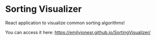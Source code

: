 # Sorting Visualizer
React application to visualize common sorting algorithms!

You can access it here: https://emilyjonesr.github.io/SortingVisualizer/

